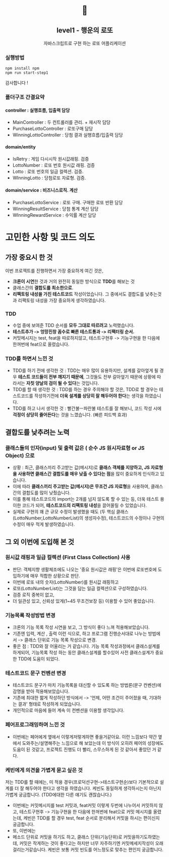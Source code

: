 <h1 align="middle">🎱</h1>
<h2 align="middle">level1 - 행운의 로또</h2>
<p align="middle">자바스크립트로 구현 하는 로또 어플리케이션</p>

### 실행방법

```
npm install npm
npm run start-step1
```

감사합니다 !


### 폴더구조 간결요약

#### controller : 실행흐름, 입출력 담당

- MainController : 두 컨트롤러를 관리. + 재시작 담당
- PurchaseLottoController : 로또구매 담당
- WinningLottoController : 당첨 결과 실행흐름/입출력 담당

#### domain/entity

- IsRetry : 게임 다시시작 원시값래핑. 검증
- LottoNumber : 로또 번호 원시값 래핑. 검증
- Lotto : 로또 번호의 일급 컬렉션. 검증.
- WInningLotto : 당첨로또 자료형. 검증.

#### domain/service : 비즈니스로직. 계산

- PurchaseLottoService : 로또 구매. 구매한 로또 반환 담당
- WinningResultService : 당첨 통계 계산 담당
- WInningRewardService : 수익률 계산 담당



# 고민한 사항 및 코드 의도

## 가장 중요시 한 것

이번 프로젝트를 진행하면서 가장 중요하게 여긴 것은,

- **크론이 시연**한 것과 거의 완전히 동일한 방식으로 **TDD**를 해보는 것
- 클래스간의 **결합도를 최소한으로**.
- **리팩토링 내성을 가진 테스트코드** 작성이었습니다. 그 중에서도 결합도를 낮추는것과 리팩토링 내성을 가장 중요하게 생각하였습니다.

### TDD

- 수업 중에 보여준 TDD 순서를 **모두 그대로 따르려고** 노력했습니다.
- **테스트추가 -> 엉망진창 꼼수로 빠른 테스트통과 -> 리팩터링 순서.**
- 커밋메시지는 test, feat을 따로하지않고, 테스트구현후 -> 기능구현을 한 다음에 한꺼번에 feat으로 올렸습니다.

### TDD를 하면서 느낀 것

- TDD를 하기 전에 생각한 것 : TDD는 매우 많이 유용하지만, 설계를 갈아엎게 될 경우 **테스트 코드들이 전부 깨지기 때문에**, 그것들도 전부 갈아엎기 때문에 상황에 따라서는 **자칫 양날의 검이 될 수 있다**는 것입니다.
- TDD를 할 때 생각한 것 : TDD를 하는 경우 주의해야 할 것은, TDD로 할 경우는 테스트코드를 작성하기전에 **더욱 설계를 상당히 잘 해두어야 한다**는 생각을 하였습니다.
- TDD를 하고 나서 생각한 것 : 빨간불ㅡ파란불 테스트를 잘 해보니, 코드 작성 시에 **걱정이 상당히 줄어든다**는 것을 느꼈습니다. (빠른 피드백 효과)

## 결합도를 낮추려는 노력

### 클래스들의 인자(input) 및 출력 값은 ( 순수 JS 원시자료형 or JS Object) 으로

- 상황 : 최근, 클래스끼리 주고받는 값(메시지)로 **클래스 객체를 지양하고, JS 자료형을 사용하면 클래스간 결합도를 매우 낮출 수 있다는 점**을 많이 중요하게 인식하고 있습니다.
- 이에 따라 **클래스끼리 주고받는 값(메시지)은 무조건 JS 자료형**을 사용하여, 클래스 간의 결합도를 많이 낮췄습니다.
- 이를 통해 테스트코드의 import는 2개를 넘지 않도록 할 수 있는 등, 더욱 테스트 용이한 코드가 되어, **테스트코드의 리팩토링 내성**을 끌어올릴 수 있었습니다.
- 실제로 구현의 꽤 큰 규모 수정이 발생했을 때도 (두 핵심 클래스(LottoNumber,LottoNumberList)의 생성자수정), 테스트코드의 수정이나 구현의 수정이 매우 적게 발생하였습니다.

## 그 외 이번에 도입해 본 것

### 원시값 래핑과 일급 컬렉션 (First Class Collection) 사용

- 판단: 객체지향 생활체조에도 나오는 '중요 원시값은 래핑'은 이번에 로또번호에 도입하기에 매우 적합한 상황으로 판단.
- 이번에 로또 내의 숫자(LottoNumber)를 원시값 래핑하고
- 로또(LottoNumberList)는 그것을 담는 일급 컬렉션으로 구성하였습니다.
- 검증 로직 중복이 없고,
- 더 일관성 있고, 신뢰성 있게(1~45 무조건보장 등) 이용할 수 있어 좋았습니다.

### 기능목록 작성방법 변경

- 크론의 기능 목록 작성 시연을 보고, 그 방식이 좋다 느껴 적용해보았습니다.
- 기존엔 입력, 계산 , 출력 이런 식으로, 하고 프로그램 진행순서대로 나누는 방법에서 -> 클래스 단위로 기능 목록 작성으로 변경.
- 좋은 점 : TDD와 잘 어울리는 거 같습니다. 기능 목록 작성과정에서 클래스설계를 하게되어, 기능목록 작성 하는 동안 클래스설계를 할수있어 사전 클래스설계가 중요한 TDD에 도움이 되었다.

### 테스트코드 문구 컨벤션 변경

- 테스트코드 문구가 마치 기능목록을 대신할 수 있도록 하는 방법론(문구 컨벤션)에 감명을 받아 적용해보았습니다.
- 기존에 최대한 짧게 작성하던 방식에서 -> '언제, 어떤 조건이 주어졌을 때, 기대하는 결과' 형태로 작성하게 되었습니다.
- 개인적으로 마음에 들어 계속 이 컨벤션을 이용할 생각입니다.

### 페어프로그래밍하며 느낀 것

- 이번에는 페어에게 옆에서 이렇게저렇게하면 좋을거같아요. 이런 느낌보다 약간 옆에서 도와주는/설명해주는 느낌으로 해 보았는데 이 방식이 오히려 페어의 성장에도 도움이 된 것같고, 프로젝트 진행도 더 빨리, 스무스하게 된 것 같아서 좋았던 거 같다.

### 케빈에게 의견을 가볍게 묻고 싶은 것

저는 TDD를 할 때에는, 미 적용 경우(프로덕션구현->테스트구현순)보다 기본적으로 설계를 더 잘 해두어야 한다고 생각을 하였습니다. 케빈도 동일하게 생각하시는지 아닌지 가볍게 궁금합니다. (TDD에대한 다른 얘기도 괜찮습니다.)

- 이번에는 커밋메시지를 test 커밋과, feat커밋 이렇게 두번에 나누어서 커밋하지 않고, 테스트구현후 -> 기능구현을 한 다음에 한꺼번에 feat으로 커밋 메시지를 올렸는데, 케빈은 TDD를 할 경우 test, feat 순서로 분리해서 커밋을 하시는 편이신지 궁금합니다.
- 또, 이번에는
- 메소드 단위로 커밋을 하기도 하고, 클래스 단위(기능단위)로 커밋을하기도하였는데, 커밋은 작게하는 것이 좋다고는 하지만 너무 자주하기엔 커밋메세지작성이 오래걸리는거같습니다. 케빈은 보통 커밋 빈도를 어느정도로 맞추는 편인지 궁금합니다.

